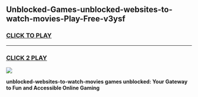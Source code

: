 
## Unblocked-Games-unblocked-websites-to-watch-movies-Play-Free-v3ysf
<h3>
<a href="https://premium76.site?title=unblocked-websites-to-watch-movies&ref=10A">CLICK TO PLAY</a></h3>
<hr>

<h3>
<a href="https://premium76.site?title=unblocked-websites-to-watch-movies&ref=10A">CLICK 2 PLAY</a>
  
</h3>

<a href="https://premium76.site?title=unblocked-websites-to-watch-movies&ref=10A"><img src="https://clearcache.store/games.png"></a>


**unblocked-websites-to-watch-movies games unblocked: Your Gateway to Fun and Accessible Online Gaming**
